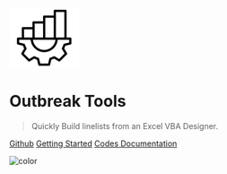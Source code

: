 <!-- docsify coverpage -->

![logo](_media/icon.png)

# Outbreak Tools

> Quickly Build linelists from an Excel VBA Designer.

[Github](https://github.com/epicentre-msf/outbreak-tools)
[Getting Started](/users/)
[Codes Documentation](/codes_docs/)

<!-- background color -->

![color](#f0f0f0)